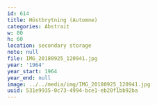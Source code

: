 ```yaml
---
id: 614
title: Höstbrytning (Automne)
categories: Abstrait
w: 80
h: 60
location: secondary storage
note: null
file: IMG_20180925_120941.jpg
year: '1964'
year_start: 1964
year_end: null
image: ../../media/img/IMG_20180925_120941.jpg
uuid: 531e9935-0c73-4994-bce1-eb20f1bb92ba
---
```


